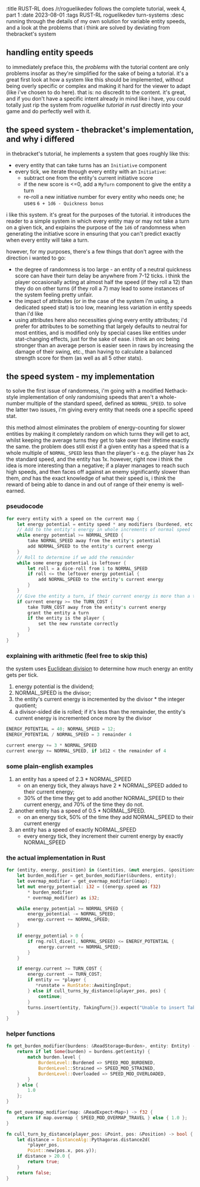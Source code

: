 :title RUST-RL does /r/roguelikedev follows the complete tutorial, week 4, part 1
:date 2023-08-01
:tags RUST-RL roguelikedev turn-systems
:desc running through the details of my own solution for variable entity speeds, and a look at the problems that i think are solved by deviating from thebracket's system

## handling entity speeds

to immediately preface this, the *problems* with the tutorial content are only problems insofar as they're simplified for the sake of being a tutorial. it's a great first look at how a system like this should be implemented, without being overly specific or complex and making it hard for the viewer to adapt (like i've chosen to do here). that is: no discredit to the content. it's great, and if you don't have a specific intent already in mind like i have, you could totally just rip the system from *roguelike tutorial in rust* directly into your game and do perfectly well with it.

## the speed system - thebracket's implementation, and why i differed

in thebracket's tutorial, he implements a system that goes roughly like this:

- every entity that can take turns has an `Initiative` component
- every tick, we iterate through every entity with an `Initiative`:
    - subtract one from the entity's current initiative score
    - if the new score is <=0, add a `MyTurn` component to give the entity a turn
    - re-roll a new initiative number for every entity who needs one; he uses `6 + 1d6 - Quickness bonus`

i like this system. it's great for the purposes of the tutorial. it introduces the reader to a simple system in which every entity may or may not take a turn on a given tick, and explains the purpose of the `1d6` of randomness when generating the initiative score in ensuring that you can't predict exactly when every entity will take a turn.

however, for my purposes, there's a few things that don't agree with the direction i wanted to go:

- the degree of randomness is too large - an entity of a neutral quickness score can have their turn delay be anywhere from 7-12 ticks. i think the player occasionally acting at almost half the speed (if they roll a 12) than they do on other turns (if they roll a 7) may lead to some instances of the system feeling pretty unfair.
- the impact of attributes (or in the case of the system i'm using, a dedicated speed stat) is too low, meaning less variation in entity speeds than i'd like
- using attributes here also necessities giving every entity attributes; i'd prefer for attributes to be something that largely defaults to neutral for most entities, and is modified only by special cases like entities under stat-changing effects, just for the sake of ease. i think an orc being stronger than an average person is easier seen in raws by increasing the damage of their swing, etc., than having to calculate a balanced strength score for them (as well as all 5 other stats).

## the speed system - my implementation

to solve the first issue of randomness, i'm going with a modified Nethack-style implementation of only randomising speeds that aren't a whole-number multiple of the standard speed, defined as `NORMAL_SPEED`. to solve the latter two issues, i'm giving every entity that needs one a specific speed stat. 

this method almost eliminates the problem of energy-counting for slower entities by making it completely random on which turns they will get to act, whilst keeping the average turns they get to take over their lifetime exactly the same. the problem does still exist if a given entity has a speed that is a whole multiple of `NORMAL_SPEED` less than the player's - e.g. the player has 2x the standard speed, and the entity has 1x. however, right now i think the idea is more interesting than a negative; if a player manages to reach such high speeds, and then faces off against an enemy significantly slower than them, *and* has the exact knowledge of what their speed is, i think the reward of being able to dance in and out of range of their enemy is well-earned.

### pseudocode

```rust
for every entity with a speed on the current map {
    let energy potential = entity speed * any modifiers (burdened, etc.)
    // Add to the entity's energy in whole increments of normal speed
    while energy potential >= NORMAL_SPEED {
        take NORMAL_SPEED away from the entity's potential
        add NORMAL_SPEED to the entity's current energy
    }
    // Roll to determine if we add the remainder
    while some energy potential is leftover {
        let roll = a dice-roll from 1 to NORMAL_SPEED
        if roll <= the leftover energy potential {
            add NORMAL_SPEED to the entity's current energy
        }
    }
    // Give the entity a turn, if their current energy is more than a turn's energy cost
    if current energy >= the TURN_COST {
        take TURN_COST away from the entity's current energy
        grant the entity a turn
        if the entity is the player {
            set the new runstate correctly
        }
    }
}
```
### explaining with arithmetic (feel free to skip this)

the system uses [Euclidean division][euclidean-division] to determine how much energy an entity gets per tick.

1. energy potential is the dividend; 
2. NORMAL_SPEED is the divisor;
3. the entity's current energy is incremented by the divisor * the integer quotient;
4. a divisor-sided die is rolled; if it's less than the remainder, the entity's current energy is incremented once more by the divisor 

```rust 
ENERGY_POTENTIAL = 40; NORMAL_SPEED = 12;
ENERGY_POTENTIAL / NORMAL_SPEED = 3 remainder 4

current energy += 3 * NORMAL_SPEED
current energy += NORMAL_SPEED, if 1d12 < the remainder of 4
```

### some plain-english examples

1. an entity has a speed of 2.3 * NORMAL_SPEED
    - on an energy tick, they always have 2 * NORMAL_SPEED added to their current energy; 
    - 30% of the time they get to add another NORMAL_SPEED to their current energy, and 70% of the time they do not. 
2. another entity has a speed of 0.5 * NORMAL_SPEED. 
    - on an energy tick, 50% of the time they add NORMAL_SPEED to their current energy
3. an entity has a speed of exactly NORMAL_SPEED
    - every energy tick, they increment their current energy by exactly NORMAL_SPEED

### the actual implementation in Rust

```rust
for (entity, energy, position) in (&entities, &mut energies, &positions).join() {
    let burden_modifier = get_burden_modifier(&burdens, entity);
    let overmap_modifier = get_overmap_modifier(&map);
    let mut energy_potential: i32 = ((energy.speed as f32) 
        * burden_modifier 
        * overmap_modifier) as i32;

    while energy_potential >= NORMAL_SPEED {
        energy_potential -= NORMAL_SPEED;
        energy.current += NORMAL_SPEED;
    }

    if energy_potential > 0 {
        if rng.roll_dice(1, NORMAL_SPEED) <= ENERGY_POTENTIAL {
            energy.current += NORMAL_SPEED;
        }
    }

    if energy.current >= TURN_COST {
        energy.current -= TURN_COST;
        if entity == *player {
           *runstate = RunState::AwaitingInput;
        } else if cull_turns_by_distance(&player_pos, pos) {
            continue;
        }
        turns.insert(entity, TakingTurn{}).expect("Unable to insert TakingTurn.");
    }
}
```

### helper functions

```rust
fn get_burden_modifier(burdens: &ReadStorage<Burden>, entity: Entity) -> f32 {
    return if let Some(burden) = burdens.get(entity) {
        match burden.level {
            BurdenLevel::Burdened => SPEED_MOD_BURDENED,
            BurdenLevel::Strained => SPEED_MOD_STRAINED,
            BurdenLevel::Overloaded => SPEED_MOD_OVERLOADED,
        }
    } else {
        1.0
    };
}
```

```rust
fn get_overmap_modifier(map: &ReadExpect<Map>) -> f32 {
    return if map.overmap { SPEED_MOD_OVERMAP_TRAVEL } else { 1.0 };
}
```

```rust
fn cull_turn_by_distance(player_pos: &Point, pos: &Position) -> bool {
    let distance = DistanceAlg::Pythagoras.distance2d(
        *player_pos, 
        Point::new(pos.x, pos.y));
    if distance > 20.0 {
        return true;
    }
    return false;
}
```

[euclidean-division]: https://en.wikipedia.org/wiki/Euclidean_division



